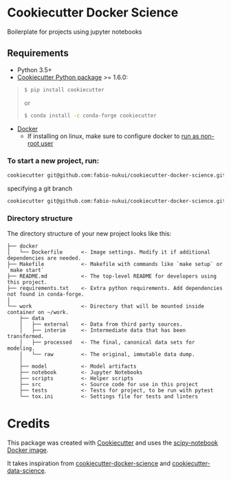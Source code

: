# Cookiecutter Docker Science

Boilerplate for projects using jupyter notebooks

## Requirements

- Python 3.5+
- [Cookiecutter Python package](http://cookiecutter.readthedocs.org/en/latest/installation.html) >= 1.6.0:
>``` bash
>$ pip install cookiecutter
>```
>or
>``` bash
>$ conda install -c conda-forge cookiecutter
- [Docker](https://docs.docker.com/install/#support)
  - If installing on linux, make sure to configure docker to [run as non-root user](https://docs.docker.com/install/linux/linux-postinstall/)

### To start a new project, run:

```bash
cookiecutter git@github.com:fabio-nukui/cookiecutter-docker-science.git
```
    
specifying a git branch

```bash
cookiecutter git@github.com:fabio-nukui/cookiecutter-docker-science.git --checkout branch-name
```

### Directory structure

The directory structure of your new project looks like this: 

```
├── docker
│   └── Dockerfile      <- Image settings. Modify it if additional dependencies are needed.
├── Makefile            <- Makefile with commands like `make setup` or `make start`
├── README.md           <- The top-level README for developers using this project.
├── requirements.txt    <- Extra python requirements. Add dependencies not found in conda-forge.
│
└── work                <- Directory that will be mounted inside container on ~/work.
    ├── data
    │   ├── external    <- Data from third party sources.
    │   ├── interim     <- Intermediate data that has been transformed.
    │   ├── processed   <- The final, canonical data sets for modeling.
    │   └── raw         <- The original, immutable data dump.
    │
    ├── model           <- Model artifacts
    ├── notebook        <- Jupyter Notebooks
    ├── scripts         <- Helper scripts
    ├── src             <- Source code for use in this project
    ├── tests           <- Tests for project, to be run with pytest
    └── tox.ini         <- Settings file for tests and linters
```

# Credits

This package was created with [Cookiecutter](https://github.com/audreyr/cookiecutter) and uses the [scipy-notebook Docker image](https://github.com/jupyter/docker-stacks).

It takes inspiration from [cookiecutter-docker-science](https://docker-science.github.io/) and [cookiecutter-data-science](https://drivendata.github.io/cookiecutter-data-science/).
